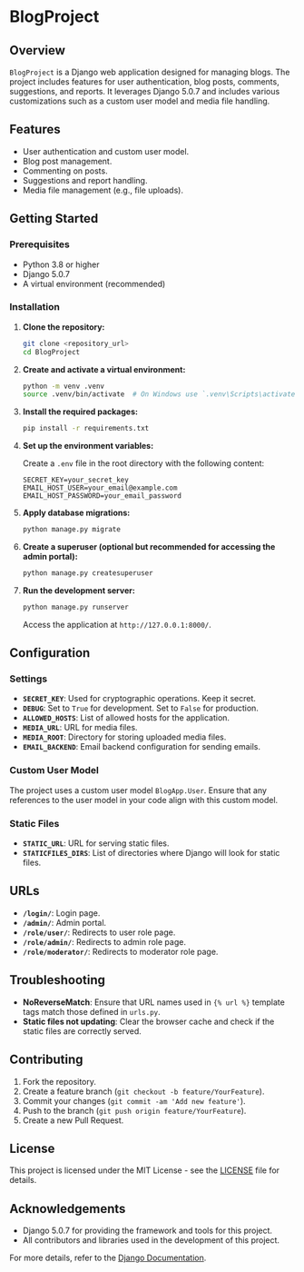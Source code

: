 # BlogProject

## Overview

`BlogProject` is a Django web application designed for managing blogs. The project includes features for user authentication, blog posts, comments, suggestions, and reports. It leverages Django 5.0.7 and includes various customizations such as a custom user model and media file handling.

## Features

- User authentication and custom user model.
- Blog post management.
- Commenting on posts.
- Suggestions and report handling.
- Media file management (e.g., file uploads).

## Getting Started

### Prerequisites

- Python 3.8 or higher
- Django 5.0.7
- A virtual environment (recommended)

### Installation

1. **Clone the repository:**

    ```bash
    git clone <repository_url>
    cd BlogProject
    ```

2. **Create and activate a virtual environment:**

    ```bash
    python -m venv .venv
    source .venv/bin/activate  # On Windows use `.venv\Scripts\activate`
    ```

3. **Install the required packages:**

    ```bash
    pip install -r requirements.txt
    ```

4. **Set up the environment variables:**

    Create a `.env` file in the root directory with the following content:

    ```env
    SECRET_KEY=your_secret_key
    EMAIL_HOST_USER=your_email@example.com
    EMAIL_HOST_PASSWORD=your_email_password
    ```

5. **Apply database migrations:**

    ```bash
    python manage.py migrate
    ```

6. **Create a superuser (optional but recommended for accessing the admin portal):**

    ```bash
    python manage.py createsuperuser
    ```

7. **Run the development server:**

    ```bash
    python manage.py runserver
    ```

    Access the application at `http://127.0.0.1:8000/`.

## Configuration

### Settings

- **`SECRET_KEY`**: Used for cryptographic operations. Keep it secret.
- **`DEBUG`**: Set to `True` for development. Set to `False` for production.
- **`ALLOWED_HOSTS`**: List of allowed hosts for the application.
- **`MEDIA_URL`**: URL for media files.
- **`MEDIA_ROOT`**: Directory for storing uploaded media files.
- **`EMAIL_BACKEND`**: Email backend configuration for sending emails.

### Custom User Model

The project uses a custom user model `BlogApp.User`. Ensure that any references to the user model in your code align with this custom model.

### Static Files

- **`STATIC_URL`**: URL for serving static files.
- **`STATICFILES_DIRS`**: List of directories where Django will look for static files.

## URLs

- **`/login/`**: Login page.
- **`/admin/`**: Admin portal.
- **`/role/user/`**: Redirects to user role page.
- **`/role/admin/`**: Redirects to admin role page.
- **`/role/moderator/`**: Redirects to moderator role page.

## Troubleshooting

- **NoReverseMatch**: Ensure that URL names used in `{% url %}` template tags match those defined in `urls.py`.
- **Static files not updating**: Clear the browser cache and check if the static files are correctly served.

## Contributing

1. Fork the repository.
2. Create a feature branch (`git checkout -b feature/YourFeature`).
3. Commit your changes (`git commit -am 'Add new feature'`).
4. Push to the branch (`git push origin feature/YourFeature`).
5. Create a new Pull Request.

## License

This project is licensed under the MIT License - see the [LICENSE](LICENSE) file for details.

## Acknowledgements

- Django 5.0.7 for providing the framework and tools for this project.
- All contributors and libraries used in the development of this project.

For more details, refer to the [Django Documentation](https://docs.djangoproject.com/en/5.0/).

